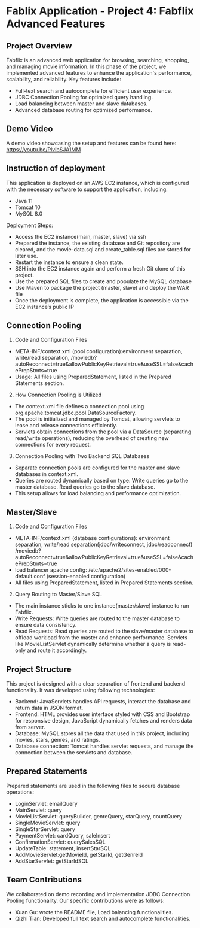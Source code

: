 # Fablix Application - Project 4: Fabflix Advanced Features

## Project Overview
Fabflix is an advanced web application for browsing, searching, shopping, and managing movie information.
In this phase of the project, we implemented advanced features to enhance the application's performance, scalability, and reliability.
Key features include:
- Full-text search and autocomplete for efficient user experience.
- JDBC Connection Pooling for optimized query handling.
- Load balancing between master and slave databases.
- Advanced database routing for optimized performance.

## Demo Video
A demo video showcasing the setup and features can be found here: https://youtu.be/PlvibSJA1MM

## Instruction of deployment
This application is deployed on an AWS EC2 instance, which is configured with the necessary software to support the application, including:
- Java 11
- Tomcat 10
- MySQL 8.0

Deployment Steps:
- Access the EC2 instance(main, master, slave) via ssh
- Prepared the instance, the existing database and Git repository are cleared, and the movie-data.sql and create_table.sql files are stored for later use.
- Restart the instance to ensure a clean state.
- SSH into the EC2 instance again and perform a fresh Git clone of this project.
- Use the prepared SQL files to create and populate the MySQL database
- Use Maven to package the project (master, slave) and deploy the WAR file
- Once the deployment is complete, the application is accessible via the EC2 instance’s public IP

## Connection Pooling
1. Code and Configuration Files
- META-INF/context.xml (pool configuration):environment separation, write/read separation, /moviedb?autoReconnect=true&amp;allowPublicKeyRetrieval=true&amp;useSSL=false&amp;cachePrepStmts=true
- Usage: All files using PreparedStatement, listed in the Prepared Statements section.

2. How Connection Pooling is Utilized
- The context.xml file defines a connection pool using org.apache.tomcat.jdbc.pool.DataSourceFactory.
- The pool is initialized and managed by Tomcat, allowing servlets to lease and release connections efficiently.
- Servlets obtain connections from the pool via a DataSource (separating read/write operations), reducing the overhead of creating new connections for every request.

3. Connection Pooling with Two Backend SQL Databases
- Separate connection pools are configured for the master and slave databases in context.xml.
- Queries are routed dynamically based on type: Write queries go to the master database. Read queries go to the slave database.
- This setup allows for load balancing and performance optimization.

## Master/Slave
1. Code and Configuration Files
- META-INF/context.xml (database configurations): environment separation, write/read separation(jdbc/writeconnect, jdbc/readconnect) /moviedb?autoReconnect=true&amp;allowPublicKeyRetrieval=true&amp;useSSL=false&amp;cachePrepStmts=true
- load balancer apache config: /etc/apache2/sites-enabled/000-default.conf (session-enabled configuration)
- All files using PreparedStatement, listed in Prepared Statements section.

2. Query Routing to Master/Slave SQL
- The main instance sticks to one instance(master/slave) instance to run Fabflix.
- Write Requests: Write queries are routed to the master database to ensure data consistency.
- Read Requests: Read queries are routed to the slave/master database to offload workload from the master and enhance performance. Servlets like MovieListServlet dynamically determine whether a query is read-only and route it accordingly.

## Project Structure
This project is designed with a clear separation of frontend and backend functionality.
It was developed using following technologies:
- Backend: JavaServlets handles API requests, interact the database and return data in JSON format.
- Frontend: HTML provides user interface styled with CSS and Bootstrap for responsive design, JavaScript dynamically fetches and renders data from server.
- Database: MySQL stores all the data that used in this project, including movies, stars, genres, and ratings.
- Database connection: Tomcat handles servlet requests, and manage the connection between the servlets and database.

## Prepared Statements
Prepared statements are used in the following files to secure database operations:
- LoginServlet: emailQuery
- MainServlet: query
- MovieListServlet: queryBuilder, genreQuery, starQuery, countQuery
- SingleMovieServlet: query
- SingleStarServlet: query
- PaymentServlet: cardQuery, saleInsert
- ConfirmationServlet: querySalesSQL
- UpdateTable: statement, insertStarSQL
- AddMovieServlet:getMovieId, getStarId, getGenreId
- AddStarServlet: getStarIdSQL

## Team Contributions
We collaborated on demo recording and implementation JDBC Connection Pooling functionality.
Our specific contributions were as follows:
- Xuan Gu: wrote the README file, Load balancing functionalities.
- Qizhi Tian: Developed full text search and autocomplete functionalities.